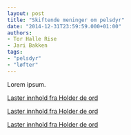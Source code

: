 ```yaml
---
layout: post
title: "Skiftende meninger om pelsdyr"
date: "2014-12-31T23:59:59.000+01:00"
authors: 
- Tor Halle Rise
- Jari Bakken
tags:
- "pelsdyr"
- "løfter"
---
```


Lorem ipsum.

<a class="hdo-promises-widget" data-promises="2709,196,4613,806,4614,4395" href="http://www.holderdeord.no/">Laster innhold fra Holder de ord</a>

<a class="hdo-promises-widget" data-promises="9977,8613,8615,11486,6989,11732,11733,11967" href="http://www.holderdeord.no/">Laster innhold fra Holder de ord</a>

<a class="hdo-issue-widget" data-issue-id="50" href="http://www.holderdeord.no/">Laster innhold fra Holder de ord</a>

<script src="https://www.holderdeord.no/widgets"></script>
